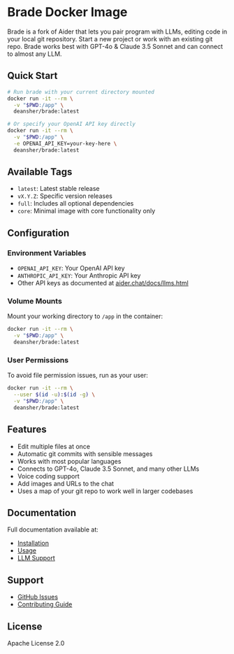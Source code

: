 # Brade Docker Image

Brade is a fork of Aider that lets you pair program with LLMs, editing code in your local git repository.
Start a new project or work with an existing git repo.
Brade works best with GPT-4o & Claude 3.5 Sonnet and can connect to almost any LLM.

## Quick Start

```bash
# Run brade with your current directory mounted
docker run -it --rm \
  -v "$PWD:/app" \
  deansher/brade:latest

# Or specify your OpenAI API key directly
docker run -it --rm \
  -v "$PWD:/app" \
  -e OPENAI_API_KEY=your-key-here \
  deansher/brade:latest
```

## Available Tags

- `latest`: Latest stable release
- `vX.Y.Z`: Specific version releases
- `full`: Includes all optional dependencies
- `core`: Minimal image with core functionality only

## Configuration

### Environment Variables

- `OPENAI_API_KEY`: Your OpenAI API key
- `ANTHROPIC_API_KEY`: Your Anthropic API key
- Other API keys as documented at [aider.chat/docs/llms.html](https://aider.chat/docs/llms.html)

### Volume Mounts

Mount your working directory to `/app` in the container:

```bash
docker run -it --rm \
  -v "$PWD:/app" \
  deansher/brade:latest
```

### User Permissions

To avoid file permission issues, run as your user:

```bash
docker run -it --rm \
  --user $(id -u):$(id -g) \
  -v "$PWD:/app" \
  deansher/brade:latest
```

## Features

- Edit multiple files at once
- Automatic git commits with sensible messages
- Works with most popular languages
- Connects to GPT-4o, Claude 3.5 Sonnet, and many other LLMs
- Voice coding support
- Add images and URLs to the chat
- Uses a map of your git repo to work well in larger codebases

## Documentation

Full documentation available at:
- [Installation](https://aider.chat/docs/install.html)
- [Usage](https://aider.chat/docs/usage.html)
- [LLM Support](https://aider.chat/docs/llms.html)

## Support

- [GitHub Issues](https://github.com/deansher/brade/issues)
- [Contributing Guide](https://github.com/deansher/brade/blob/main/CONTRIBUTING.md)

## License

Apache License 2.0
